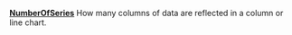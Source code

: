 [**NumberOfSeries**](properties-chart.md) How many columns of data are reflected in a column or line chart.

